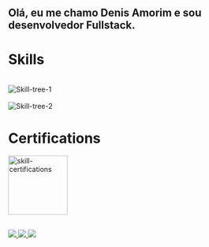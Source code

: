 ## Olá, eu me chamo Denis Amorim e sou desenvolvedor Fullstack.

<!--
![VariableBee GitHub stats](https://github-readme-stats.vercel.app/api?username=abyssmado&show_icons=true&theme=gotham)
[![Top Langs](https://github-readme-stats.vercel.app/api/top-langs/?username=abyssmado&icons=true&theme=gotham)](https://github.com/abyssmado/github-readme-stats)
-->
# Skills

<div style="display: inline_block"><br>
  <img align="center" alt="Skill-tree-1" src="https://skillicons.dev/icons?i=aws,ts,nodejs,react,tailwind">
</div>
<div style="display: inline_block"><br>
  <img align="center" alt="Skill-tree-2" src="https://skillicons.dev/icons?i=cs,mysql,dynamodb,prisma,windows,linux">
</div>

# Certifications
<div style="display: inline_block">
  <img align="center" weight="120" height="120" alt="skill-certifications" src="https://github.com/abyssmado/abyssmado/assets/85955679/e60a6658-a3ef-474c-90ff-adb004d20e13">
</div>

  ##
  
 <!-- Links -->
<div> 
  <a href="https://www.instagram.com/abyssmado_">
    <img src="https://img.shields.io/badge/Instagram-E4405F?style=for-the-badge&logo=instagram&logoColor=white" target="_blank">
  </a>
  <a href = "mailto:denisamorim11@gmail.com">
    <img src="https://img.shields.io/badge/-Gmail-%23333?style=for-the-badge&logo=gmail&logoColor=white" target="_blank">
  </a>
  <a href="https://www.linkedin.com/in/denis-amorim-rodrigues-vieira-428982221/">
    <img src="https://img.shields.io/badge/linkedIn-%230077B5?style=for-the-badge&logo=linkedin&logoColor=white" target="_blank">
  </a> 
</div>

